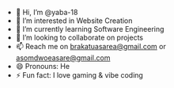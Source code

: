 - 👋 Hi, I’m @yaba-18
- 👀 I’m interested in Website Creation
- 🌱 I’m currently learning Software Engineering
- 💞️ I’m looking to collaborate on projects
- 📫  Reach me on brakatuasarea@gmail.com or asomdwoeasare@gmail.com
- 😄 Pronouns: He
- ⚡ Fun fact: I love gaming & vibe coding

<!---
yaba-18/yaba-18 is a ✨ special ✨ repository because its `README.md` (this file) appears on your GitHub profile.
You can click the Preview link to take a look at your changes.
--->
